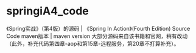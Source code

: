 # springiA4_code
《Spring实战》（第4版）的源码 | 《Spring In Action》(Fourth Edition) Source Code
maven版本 | maven version
大部分源码来自该书籍和官网，稍有改动（此外，补充代码第四章-aop和第15章-远程服务，第20章不打算补充）。
<br>
